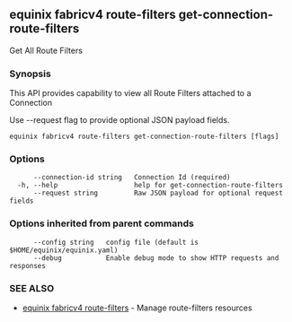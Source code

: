 ## equinix fabricv4 route-filters get-connection-route-filters

Get All Route Filters

### Synopsis

This API provides capability to view all Route Filters attached to a Connection

Use --request flag to provide optional JSON payload fields.

```
equinix fabricv4 route-filters get-connection-route-filters [flags]
```

### Options

```
      --connection-id string   Connection Id (required)
  -h, --help                   help for get-connection-route-filters
      --request string         Raw JSON payload for optional request fields
```

### Options inherited from parent commands

```
      --config string   config file (default is $HOME/equinix/equinix.yaml)
      --debug           Enable debug mode to show HTTP requests and responses
```

### SEE ALSO

* [equinix fabricv4 route-filters](equinix_fabricv4_route-filters.md)	 - Manage route-filters resources

